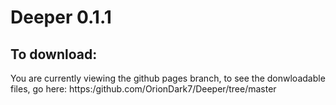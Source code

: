 # Deeper 0.1.1
## To download:
You are currently viewing the github pages branch, to see the donwloadable files, go here: https:/github.com/OrionDark7/Deeper/tree/master

